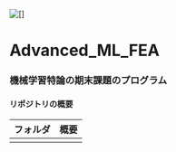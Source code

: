 
![[]](https://img.shields.io/badge/Python-3.10.10-blue)

# Advanced_ML_FEA

### 機械学習特論の期末課題のプログラム

#### リポジトリの概要
| フォルダ | 概要 |
| :--: | :--: |
| []() |  |
